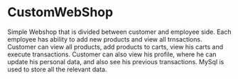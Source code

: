 # CustomWebShop

Simple Webshop that is divided between customer and employee side. Each employee has ability to add new products and view all trnsactions. Customer can view all products, add products to carts, view his carts and execute transactions. Customer can also view his profile, where he can update his personal data, and also see his previous transactions. MySql is used to store all the relevant data.
